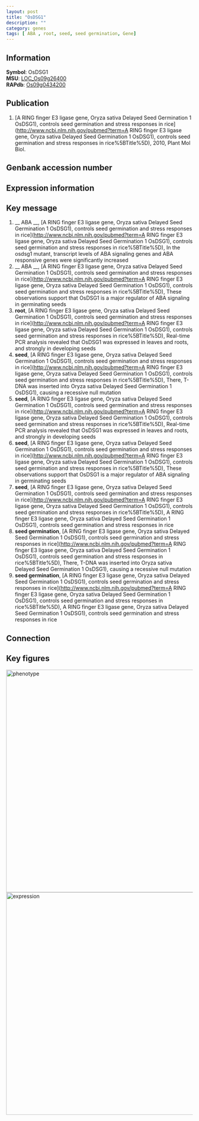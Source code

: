 ```yaml
---
layout: post
title: "OsDSG1"
description: ""
category: genes
tags: [ ABA , root, seed, seed germination, Gene]
---
```


## Information
__Symbol__: OsDSG1  
__MSU__: [LOC_Os09g26400](http://rice.plantbiology.msu.edu/cgi-bin/ORF_infopage.cgi?orf=LOC_Os09g26400)  
__RAPdb__: [Os09g0434200](http://rapdb.dna.affrc.go.jp/viewer/gbrowse_details/irgsp1?name=Os09g0434200)  

## Publication
1. [A RING finger E3 ligase gene, Oryza sativa Delayed Seed Germination 1 OsDSG1), controls seed germination and stress responses in rice](http://www.ncbi.nlm.nih.gov/pubmed?term=A RING finger E3 ligase gene, Oryza sativa Delayed Seed Germination 1 OsDSG1), controls seed germination and stress responses in rice%5BTitle%5D), 2010, Plant Mol Biol.

## Genbank accession number

## Expression information

## Key message
1. __ ABA __, [A RING finger E3 ligase gene, Oryza sativa Delayed Seed Germination 1 OsDSG1), controls seed germination and stress responses in rice](http://www.ncbi.nlm.nih.gov/pubmed?term=A RING finger E3 ligase gene, Oryza sativa Delayed Seed Germination 1 OsDSG1), controls seed germination and stress responses in rice%5BTitle%5D),  In the osdsg1 mutant, transcript levels of ABA signaling genes and ABA responsive genes were significantly increased
2. __ ABA __, [A RING finger E3 ligase gene, Oryza sativa Delayed Seed Germination 1 OsDSG1), controls seed germination and stress responses in rice](http://www.ncbi.nlm.nih.gov/pubmed?term=A RING finger E3 ligase gene, Oryza sativa Delayed Seed Germination 1 OsDSG1), controls seed germination and stress responses in rice%5BTitle%5D),  These observations support that OsDSG1 is a major regulator of ABA signaling in germinating seeds
3. __root__, [A RING finger E3 ligase gene, Oryza sativa Delayed Seed Germination 1 OsDSG1), controls seed germination and stress responses in rice](http://www.ncbi.nlm.nih.gov/pubmed?term=A RING finger E3 ligase gene, Oryza sativa Delayed Seed Germination 1 OsDSG1), controls seed germination and stress responses in rice%5BTitle%5D),  Real-time PCR analysis revealed that OsDSG1 was expressed in leaves and roots, and strongly in developing seeds
4. __seed__, [A RING finger E3 ligase gene, Oryza sativa Delayed Seed Germination 1 OsDSG1), controls seed germination and stress responses in rice](http://www.ncbi.nlm.nih.gov/pubmed?term=A RING finger E3 ligase gene, Oryza sativa Delayed Seed Germination 1 OsDSG1), controls seed germination and stress responses in rice%5BTitle%5D),  There, T-DNA was inserted into Oryza sativa Delayed Seed Germination 1 OsDSG1), causing a recessive null mutation
5. __seed__, [A RING finger E3 ligase gene, Oryza sativa Delayed Seed Germination 1 OsDSG1), controls seed germination and stress responses in rice](http://www.ncbi.nlm.nih.gov/pubmed?term=A RING finger E3 ligase gene, Oryza sativa Delayed Seed Germination 1 OsDSG1), controls seed germination and stress responses in rice%5BTitle%5D),  Real-time PCR analysis revealed that OsDSG1 was expressed in leaves and roots, and strongly in developing seeds
6. __seed__, [A RING finger E3 ligase gene, Oryza sativa Delayed Seed Germination 1 OsDSG1), controls seed germination and stress responses in rice](http://www.ncbi.nlm.nih.gov/pubmed?term=A RING finger E3 ligase gene, Oryza sativa Delayed Seed Germination 1 OsDSG1), controls seed germination and stress responses in rice%5BTitle%5D),  These observations support that OsDSG1 is a major regulator of ABA signaling in germinating seeds
7. __seed__, [A RING finger E3 ligase gene, Oryza sativa Delayed Seed Germination 1 OsDSG1), controls seed germination and stress responses in rice](http://www.ncbi.nlm.nih.gov/pubmed?term=A RING finger E3 ligase gene, Oryza sativa Delayed Seed Germination 1 OsDSG1), controls seed germination and stress responses in rice%5BTitle%5D), A RING finger E3 ligase gene, Oryza sativa Delayed Seed Germination 1 OsDSG1), controls seed germination and stress responses in rice
8. __seed germination__, [A RING finger E3 ligase gene, Oryza sativa Delayed Seed Germination 1 OsDSG1), controls seed germination and stress responses in rice](http://www.ncbi.nlm.nih.gov/pubmed?term=A RING finger E3 ligase gene, Oryza sativa Delayed Seed Germination 1 OsDSG1), controls seed germination and stress responses in rice%5BTitle%5D),  There, T-DNA was inserted into Oryza sativa Delayed Seed Germination 1 OsDSG1), causing a recessive null mutation
9. __seed germination__, [A RING finger E3 ligase gene, Oryza sativa Delayed Seed Germination 1 OsDSG1), controls seed germination and stress responses in rice](http://www.ncbi.nlm.nih.gov/pubmed?term=A RING finger E3 ligase gene, Oryza sativa Delayed Seed Germination 1 OsDSG1), controls seed germination and stress responses in rice%5BTitle%5D), A RING finger E3 ligase gene, Oryza sativa Delayed Seed Germination 1 OsDSG1), controls seed germination and stress responses in rice

## Connection

## Key figures
<img src="http://ricencode.github.io/images/OsDSG1.pheno.png" alt="phenotype"  style="width: 600px;"/>

<img src="http://ricencode.github.io/images/OsDSG1.exp.png" alt="expression"  style="width: 600px;"/>


